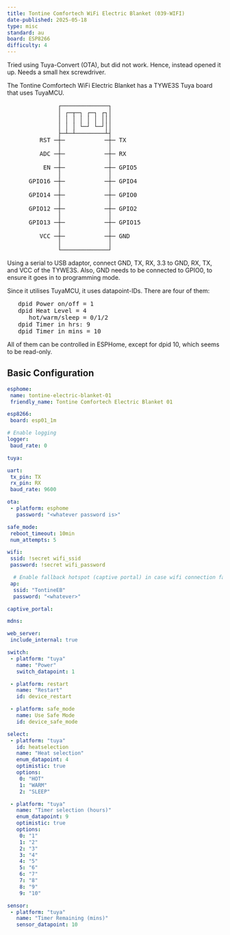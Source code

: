 ```yaml
---
title: Tontine Comfortech WiFi Electric Blanket (039-WIFI)
date-published: 2025-05-18
type: misc
standard: au
board: ESP8266
difficulty: 4
---
```


Tried using Tuya-Convert (OTA), but did not work. Hence, instead opened it up. Needs a small hex screwdriver.

The Tontine Comfortech WiFi Electric Blanket has a TYWE3S Tuya board that uses TuyaMCU.

<pre>
              ┌─────────────┐
              │ ┌─┬─┐ ┌─┐ ┌┐│
              │ │ │ │ │ │ │││
              │ │ │ └─┘ └─┘││
              ├─┴─┴────────┴┤
         RST ─┼─           ─┼─ TX
              │             │
         ADC ─┼─           ─┼─ RX
              │             │
          EN ─┼─           ─┼─ GPIO5
              │             │
      GPIO16 ─┼─           ─┼─ GPIO4
              │             │
      GPIO14 ─┼─           ─┼─ GPIO0
              │             │
      GPIO12 ─┼─           ─┼─ GPIO2
              │             │
      GPIO13 ─┼─           ─┼─ GPIO15
              │             │
         VCC ─┼─           ─┼─ GND
              │             │
              └─────────────┘  
</pre>
  
Using a serial to USB adaptor, connect GND, TX, RX, 3.3 to GND, RX, TX, and VCC of the TYWE3S. Also, GND needs to be connected to GPIO0, to ensure it goes in to programming mode.

Since it utilises TuyaMCU, it uses datapoint-IDs. There are four of them:

<pre>
   dpid Power on/off = 1
   dpid Heat Level = 4
      hot/warm/sleep = 0/1/2
   dpid Timer in hrs: 9
   dpid Timer in mins = 10
</pre>
  
All of them can be controlled in ESPHome, except for dpid 10, which seems to be read-only.

## Basic Configuration

```yaml
esphome:
 name: tontine-electric-blanket-01
 friendly_name: Tontine Comfortech Electric Blanket 01

esp8266:
 board: esp01_1m

# Enable logging
logger:
 baud_rate: 0

tuya:

uart:
 tx_pin: TX
 rx_pin: RX
 baud_rate: 9600

ota:
 - platform: esphome
   password: "<whatever password is>"

safe_mode:
 reboot_timeout: 10min
 num_attempts: 5

wifi:
 ssid: !secret wifi_ssid
 password: !secret wifi_password

  # Enable fallback hotspot (captive portal) in case wifi connection fails
 ap:
  ssid: "TontineEB"
  password: "<whatever>"

captive_portal:

mdns:

web_server:
 include_internal: true

switch:
 - platform: "tuya"
   name: "Power"
   switch_datapoint: 1

 - platform: restart
   name: "Restart"
   id: device_restart

 - platform: safe_mode
   name: Use Safe Mode
   id: device_safe_mode

select:
 - platform: "tuya"
   id: heatselection
   name: "Heat selection"
   enum_datapoint: 4
   optimistic: true
   options:
    0: "HOT"
    1: "WARM"
    2: "SLEEP"

 - platform: "tuya"
   name: "Timer selection (hours)"
   enum_datapoint: 9
   optimistic: true
   options:
    0: "1"
    1: "2"
    2: "3"
    3: "4"
    4: "5"
    5: "6"
    6: "7"
    7: "8"
    8: "9"
    9: "10"

sensor:
 - platform: "tuya"
   name: "Timer Remaining (mins)"
   sensor_datapoint: 10
```
